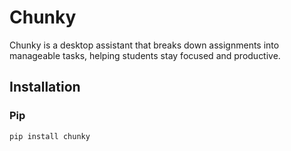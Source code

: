 # Chunky

 Chunky is a desktop assistant that breaks down assignments into manageable tasks, helping students stay focused and productive.

## Installation

### Pip

```bash
pip install chunky
```
